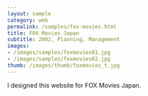 ```yaml
---
layout: sample
category: web
permalink: /samples/fox-movies.html
title: FOX Movies Japan
subtitle: 2002, Planning, Management
images:
- /images/samples/foxmovies01.jpg
- /images/samples/foxmovies02.jpg
thumb: /images/thumb/foxmovies_t.jpg
---
```

I designed this website for FOX Movies Japan.
